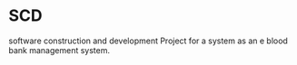 # SCD

software construction and development
Project for a system as an e blood bank management system.
